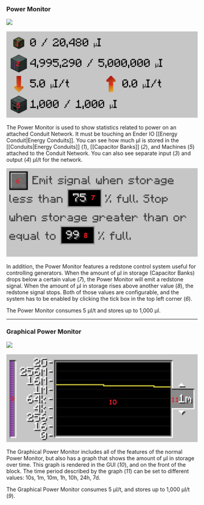 ### Power Monitor

![](http://loenwind.info/eio/Power_Monitor.png)

![Power Monitor GUI](images/GUIs/Power-Monitor-GUI.png)

The Power Monitor is used to show statistics related to power on an attached Conduit Network.  It must be touching an Ender IO [[Energy Conduit|Energy Conduits]].  You can see how much µI is stored in the [[Conduits|Energy Conduits]] (*1*), [[Capacitor Banks]] (*2*), and Machines (*5*) attached to the Conduit Network.  You can also see separate input (*3*) and output (*4*) µI/t for the network.

![Power Monitor Redstone GUI](images/GUIs/Power-Monitor-Redstone-GUI.png)

In addition, the Power Monitor features a redstone control system useful for controlling generators.  When the amount of µI in storage (Capacitor Banks) drops below a certain value (*7*), the Power Monitor will emit a redstone signal.  When the amount of µI in storage rises above another value (*8*), the redstone signal stops.  Both of those values are configurable, and the system has to be enabled by clicking the tick box in the top left corner (*6*).

The Power Monitor consumes 5 µI/t and stores up to 1,000 µI.

***

### Graphical Power Monitor

![](http://loenwind.info/eio/Graphical_Power_Monitor.png)

![Graphical Power Monitor GUI](images/GUIs/Power-Monitor-Graphical-GUI.png)

The Graphical Power Monitor includes all of the features of the normal Power Monitor, but also has a graph that shows the amount of µI in storage over time.  This graph is rendered in the GUI (*10*), and on the front of the block. The time period described by the graph (*11*) can be set to different values: 10s, 1m, 10m, 1h, 10h, 24h, 7d.

The Graphical Power Monitor consumes 5 µI/t, and stores up to 1,000 µI/t (*9*).
